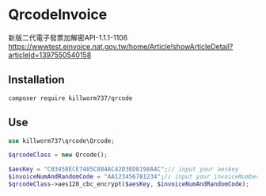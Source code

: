 # QrcodeInvoice

新版二代電子發票加解密API-1.1.1-1106
https://wwwtest.einvoice.nat.gov.tw/home/Article!showArticleDetail?articleId=1397550540158

## Installation

```
composer require killworm737/qrcode
```



Use
-----------

```php
use killworm737\qrcode\Qrcode;

$qrcodeClass = new Qrcode();

$aesKey = "C03458ECE7485C884AC42D3ED8198A4C";// input your aeskey
$invoiceNumAndRandomCode = "AA123456781234";// input your invoiceNumber And RandomCode
$qrcodeClass->aes128_cbc_encrypt($aesKey, $invoiceNumAndRandomCode);
```